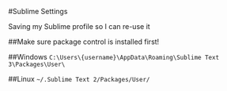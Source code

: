 #Sublime Settings

Saving my Sublime profile so I can re-use it

##Make sure package control is installed first!

##Windows
`C:\Users\{username}\AppData\Roaming\Sublime Text 3\Packages\User\`

##Linux
`~/.Sublime Text 2/Packages/User/`